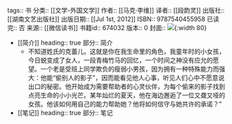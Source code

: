 tags:: 书
分类:: [[文学-外国文学]]
作者:: [[马克·李维]]
译者:: [[段韵灵]]
出版社:: [[湖南文艺出版社]]
出版日期:: [[Jul 1st, 2012]]
ISBN:: 9787540455958
已读完:: 否
来源:: [[微信读书]]
书籍id:: 674032
版本:: 0
封面:: ![](https://wfqqreader-1252317822.image.myqcloud.com/cover/32/674032/s_674032.jpg){:width 80}

- [[简介]]
  heading:: true
  部分:: 简介
	- 不知道姓氏的克蕾儿。这就是你在我生命里的角色，我童年时的小女孩，今日蜕变成了女人，一段青梅竹马的回忆，一个时间之神没有应允的愿望。一个老是受班上同学欺负的瘦弱小男孩，因为拥有一种特殊能力而强大：他能“偷别人的影子”，因而能看见他人心事，听见人们心中不愿意说出口的秘密。他开始成为需要帮助者的心灵伙伴，为每个偷来的影子找到点亮生命的小小光芒。某年灿烂的夏天，他在海边邂逅了一位又聋又哑的女孩。他该如何用自己的能力帮助她？他将如何信守与她共许的承诺？"
- [[笔记]]
  heading:: true
  部分:: 笔记